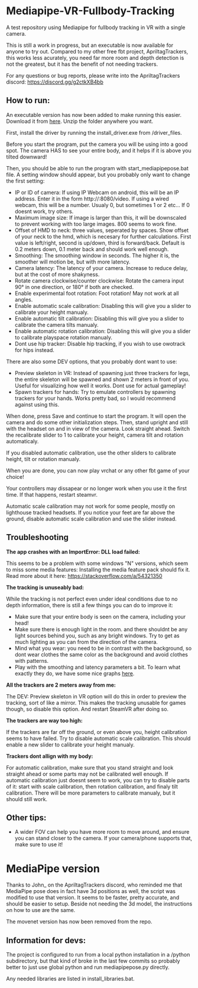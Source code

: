 # Mediapipe-VR-Fullbody-Tracking
A test repository using Mediapipe for fullbody tracking in VR with a single camera.

This is still a work in progress, but an executable is now available for anyone to try out. Compared to my other free fbt project, ApriltagTrackers, this works less acurately, you need far more room and depth detection is not the greatest, but it has the benefit of not needing trackers.

For any questions or bug reports, please write into the ApriltagTrackers discord: https://discord.gg/g2ctkXB4bb

## How to run:

An executable version has now been added to make running this easier. Download it from [here](https://github.com/ju1ce/Mediapipe-VR-Fullbody-Tracking/releases). Unzip the folder anywhere you want.

First, install the driver by running the install_driver.exe from /driver_files.

Before you start the program, put the camera you will be using into a good spot. The camera HAS to see your entire body, and it helps if it is above you tilted downward!

Then, you should be able to run the program with start_mediapipepose.bat file. A setting window should appear, but you probably only want to change the first setting:
- IP or ID of camera: If using IP Webcam on android, this will be an IP address. Enter it in the form http://<ip-here>:8080/video. If using a wired webcam, this will be a number. Usualy 0, but sometimes 1 or 2 etc... If 0 doesnt work, try others.
- Maximum image size: If image is larger than this, it will be downscaled to prevent working with too large images. 800 seems to work fine.
- Offset of HMD to neck: three values, seperated by spaces. Show offset of your neck to the hmd, which is necesary for further calculations. First value is left/right, second is up/down, third is forward/back. Default is 0.2 meters down, 0.1 meter back and should work well enough.
- Smoothing: The smoothing window in seconds. The higher it is, the smoother will motion be, but with more latency.
- Camera latency: The latency of your camera. Increase to reduce delay, but at the cost of more shakyness.
- Rotate camera clockwise/counter clockwise: Rotate the camera input 90° in one direction, or 180° if both are checked.
- Enable experimental foot rotation: Foot rotation! May not work at all angles.
- Enable automatic scale calibration: Disabling this will give you a slider to calibrate your height manualy.
- Enable automatic tilt calibration: Disabling this will give you a slider to calibrate the camera tilts manualy. 
- Enable automatic rotation calibration: Disabling this will give you a slider to calibrate playspace rotation manualy.
- Dont use hip tracker: Disable hip tracking, if you wish to use owotrack for hips instead.
  
There are also some DEV options, that you probably dont want to use:
  - Preview skeleton in VR: Instead of spawning just three trackers for legs, the entire skeleton will be spawned and shown 2 meters in front of you. Useful for visualizing how well it works. Dont use for actual gameplay!
  - Spawn trackers for hands: Try to emulate controllers by spawning trackers for your hands. Works pretty bad, so I would recommend against using this.
  
When done, press Save and continue to start the program. It will open the camera and do some other initialization steps. Then, stand upright and still with the headset on and in view of the camera. Look straight ahead. Switch the recalibrate slider to 1 to calibrate your height, camera tilt and rotation automaticaly.
  
If you disabled automatic calibration, use the other sliders to calibrate height, tilt or rotation manualy.

When you are done, you can now play vrchat or any other fbt game of your choice!
  
Your controllers may dissapear or no longer work when you use it the first time. If that happens, restart steamvr.
  
Automatic scale calibration may not work for some people, mostly on lighthouse tracked headsets. If you notice your feet are far above the ground, disable automatic scale calibration and use the slider instead.

## Troubleshooting
  
**The app crashes with an ImportError: DLL load failed:**
 
This seems to be a problem with some windows "N" versions, which seem to miss some media features: Installing the media feature pack should fix it. Read more about it here: https://stackoverflow.com/a/54321350
  
**The tracking is unuseably bad:**
  
While the tracking is not perfect even under ideal conditions due to no depth information, there is still a few things you can do to improve it:
  
- Make sure that your entire body is seen on the camera, including your head!
- Make sure there is enough light in the room. and there shouldnt be any light sources behind you, such as any bright windows. Try to get as much lighting as you can from the direction of the camera.
- Mind what you wear: you need to be in contrast with the background, so dont wear clothes the same color as the background and avoid clothes with patterns.
- Play with the smoothing and latency parameters a bit. To learn what exactly they do, we have some nice graphs [here](https://github.com/ju1ce/April-Tag-VR-FullBody-Tracker/wiki/Refining-parameters).
 
**All the trackers are 2 meters away from me:**
  
The DEV: Preview skeleton in VR option will do this in order to preview the tracking, sort of like a mirror. This makes the tracking unusable for games though, so disable this option. And restart SteamVR after doing so.
  
**The trackers are way too high:**
  
If the trackers are far off the ground, or even above you, height calibration seems to have failed. Try to disable automatic scale calibration. This should enable a new slider to calibrate your height manualy.
  
**Trackers dont allign with my body:**
  
For automatic calibration, make sure that you stand straight and look straight ahead or some parts may not be calibrated well enough. If automatic calibration just doesnt seem to work, you can try to disable parts of it: start with scale calibration, then rotation calibration, and finaly tilt calibration. There will be more parameters to calibrate manualy, but it should still work.
  
## Other tips:
  
- A wider FOV can help you have more room to move around, and ensure you can stand closer to the camera. If your camera/phone supports that, make sure to use it!

# MediaPipe version 

Thanks to John_ on the ApriltagTrackers discord, who reminded me that MediaPipe pose does in fact have 3d positions as well, the script was modified to use that version. It seems to be faster, pretty accurate, and should be easier to setup. Beside not needing the 3d model, the instructions on how to use are the same.

The movenet version has now been removed from the repo.


## Information for devs:

The project is configured to run from a local python installation in a /python subdirectory, but that kind of broke in the last few commits so probably better to just use global python and run mediapipepose.py directly.

Any needed libraries are listed in install_libraries.bat.


